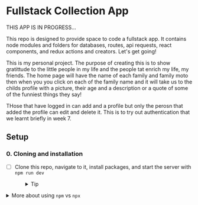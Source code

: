 # Fullstack Collection App
THIS APP IS IN PROGRESS...

This repo is designed to provide space to code a fullstack app. It contains node modules and folders for databases, routes, api requests, react components, and redux actions and creators. Let's get going!

This is my personal project. The purpose of creating this is to show gratittude to the little people in my life and the people tat enrich my life, my friends. 
The home page will have the name of each family and family moto then when you you click on each of the family name and it will take us to the childs profile with a picture, their age and a description or a quote of some of the funniest things they say!

THose that have logged in can add and a profile but only the perosn that added the profile can edit and delete it. This is to try out authentication that we learnt briefly in week 7.



## Setup

### 0. Cloning and installation
- [ ] Clone this repo, navigate to it, install packages, and start the server with `npm run dev`
  <details style="padding-left: 2em">
    <summary>Tip</summary>

    You may also want to start a new branch
    ```sh
    cd into sphink2023
   run - <code> npm i</code>
    git checkout -b <branchname>
   
    <!-- ```
  </details>

<details>
  <summary>More about using <code>npm</code> vs <code>npx</code></summary>
 -->


run - <code> npm install knex sqlite3</code>
run - <code> npm run knex migrate:make <table-name> </code>
run - <code> npm run knex seed:make <table-name></code>

run - <code>npm run dev </code>



<!-- 
  - When running knex, run `npm run knex <command>`, e.g. `npm run knex migrate:latest` rather than using `npx`
</details> -->

---

## Requirements

### 1. Choosing your data set

<!-- - [ ] First, decide what you would like to keep a collection of. This could be a repo for keeping track of movies, books, gifs, cars, rocks, anything you fancy, but keep it simple!
  <details style="padding-left: 2em">
    <summary>More about your collection</summary>

    **Note:** the aim is to have some simple data. If you think you might need more than one database table, or have lots of details you want to store, how could you simplify the information you're keeping track of? Leave more complex data until later in the project. For example, I want to keep track of books that I want to read, ones that I have read, and ones that I own. To start with though, let's keep track of the books themselves. My data might look like:

    |id|title|author|
    |---|---|---|
    | 1 | Ready Player One | Ernest Cline |
    | 2 | Throwing Rocks at the Google Bus | Douglas Rushkoff | -->




Our first job is getting something showing on the front end from our database. Here's a list of steps in case they are useful. You can build in any order you like though ;)

## Back end

### 2. Building the database

- [ ] Design a database to store a list of your things (e.g. books)
- [ ] Build the migrations and seed data

Once you populate the database: run-
    `npm run knex migrate:latest` 
    `npm run knex seed:run` 

    
### 3. Building the API
- [ ] Build an API (back end route) to get the information from your database
- [ ] create db.ts in db
- [ ] import- import connection from "./connection"
- [ ] const db = connection
- [ ] add function getAllKids

- [ ] create models folder in route and add type.ts file with model in it for kids

- [ ] create a route for kids.ts
- [ ] import -import express from "express";
              -import * as db from '../db/db'
            -const router = express.Router()
- [ ] add function to get array of kids information

- [ ] in server/server.ts - add the API
- [ ] run <code> npm run dev. </code>
- [ ] Test your API 'GET' with Insomnia

## Front end

### 4. Setting the stage

- [ ] Build a React component with static html
    - render the app component on localhost:5173n to check if rendering.
    - 
- [ ] Build Redux reducer. Start with a hardcoded initial state
  <details style="padding-left: 2em">
    <summary>Tip</summary>
    
    For example:
    ```js
    const initialState = [{ id: 1, title: 'Ready Player One', author: 'Ernest Cline' }]
    ```
  </details>

- [ ] Use `useAppSelector` to display the redux state you hardcoded in the React Component

### 5. Building the API client
- [ ] Build an API client in the front end to request the information from your routes
- [ ] start with the function to `fetchAllData`

### 6. Building thunky actions
- [ ] Build Thunk actions to use the API and get the information
- [ ] Build Redux actions to save task data from the thunk
- [ ] Use `useAppDispatch` and `useEffect` to dispatch the thunk when your app loads

## Additional functionality

### 7. Adding, deleting, and updating records
- [ ] Include the ability to add a new record (will need a form in your components)
- [ ] Include the ability to remove/delete records
- [ ] Include the ability to update records (e.g. for correcting typos)

---
## Stretch

<details>
  <summary>More about stretch challenges</summary>
  
  - Forms can be tough to build accessibly. First ensure all parts of your form can be reached and used with keyboard-only navigation. Then test your form page with the WAVE browser extension, and fix any accessibility issues it detects
  - Is there any complex data you chose to not include earlier or any way you could expand this dataset?
    - You might have some other information (e.g. unread books vs. read books) that should be included in your database design, and this may require adjusting your database design
  - Could you add an external API (maybe an inspirational quote in the footer?)
  - If you haven't already, CSS!
</details>

---
[Provide feedback on this repo](https://docs.google.com/forms/d/e/1FAIpQLSfw4FGdWkLwMLlUaNQ8FtP2CTJdGDUv6Xoxrh19zIrJSkvT4Q/viewform?usp=pp_url&entry.1958421517=my-fullstack-collection)
